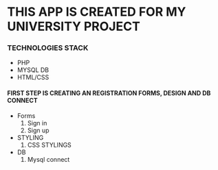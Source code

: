 # THIS APP IS CREATED FOR MY UNIVERSITY PROJECT

### TECHNOLOGIES STACK
 - PHP 
 - MYSQL DB
 - HTML/CSS

#### FIRST STEP IS CREATING AN REGISTRATION FORMS, DESIGN AND DB CONNECT
 - Forms
    1. Sign in
    2. Sign up
 - STYLING
    1. CSS STYLINGS
 - DB
    1. Mysql connect
